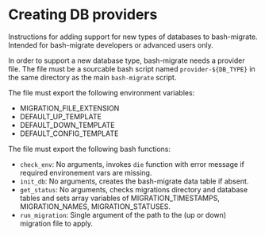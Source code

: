 # Creating DB providers

Instructions for adding support for new types of databases to bash-migrate.
Intended for bash-migrate developers or advanced users only.

In order to support a new database type, bash-migrate needs a provider file.
The file must be a sourcable bash script named `provider-${DB_TYPE}` in the same directory as the main `bash-migrate` script.

The file must export the following environment variables:
 * MIGRATION_FILE_EXTENSION
 * DEFAULT_UP_TEMPLATE
 * DEFAULT_DOWN_TEMPLATE
 * DEFAULT_CONFIG_TEMPLATE

The file must export the following bash functions:
 * `check_env`: No arguments, invokes `die` function with error message if required environement vars are missing.
 * `init_db`: No arguments, creates the bash-migrate data table if absent.
 * `get_status`: No arguments, checks migrations directory and database tables and sets array variables of MIGRATION_TIMESTAMPS, MIGRATION_NAMES, MIGRATION_STATUSES.
 * `run_migration`: Single argument of the path to the (up or down) migration file to apply.